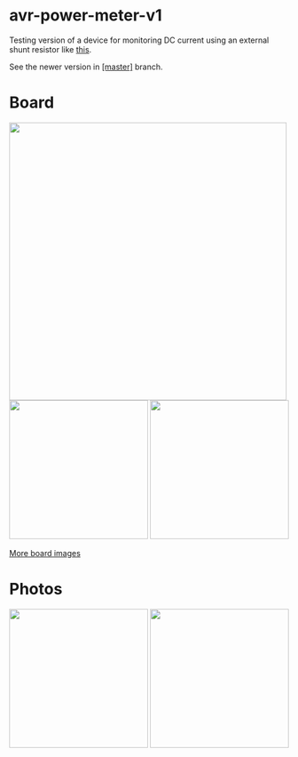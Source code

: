 avr-power-meter-v1
======

Testing version of a device for monitoring DC current using an external shunt resistor like [this](https://www.allelectronics.com/mas_assets/cache/image/5/e/f/b/24315.Jpg).

See the newer version in [[master]](https://github.com/KrystianD/avr-power-meter) branch.

# Board

<a href=".docs/board/schematic.png"><img src=".docs/board/schematic.png" width="500" /></a>
<br/>
<a href=".docs/board/top.png"><img src=".docs/board/top.png" width="250" /></a>
<a href=".docs/board/bottom.png"><img src=".docs/board/bottom.png" width="250" /></a>

[More board images](.docs/board)

# Photos

<a href=".docs/photos/photo1.jpg"><img src=".docs/photos/photo1.jpg" height="250" /></a>
<a href=".docs/photos/photo2.jpg"><img src=".docs/photos/photo2.jpg" height="250" /></a>